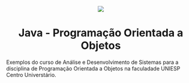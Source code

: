 <p align="center">
  <img src="https://github.com/YannMartins/Java/assets/102706324/ce89cfa2-5014-4c61-9c34-6eaf3f5be64a">
  <h1 align="center">Java - Programação Orientada a Objetos</h1>
</p>

Exemplos do curso de Análise e Desenvolvimento de Sistemas para a disciplina de Programação Orientada a Objetos na faculadade UNIESP Centro Universtário.
